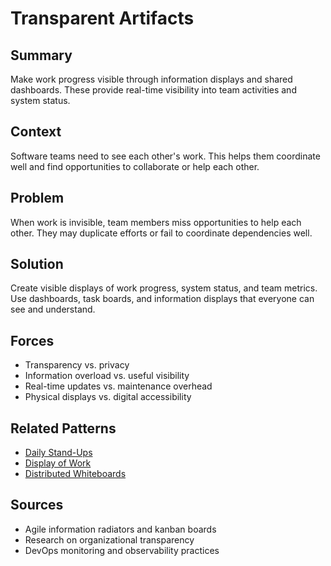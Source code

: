 ---
---
# Transparent Artifacts

## Summary
Make work progress visible through information displays and shared dashboards. These provide real-time visibility into team activities and system status.

## Context
Software teams need to see each other's work. This helps them coordinate well and find opportunities to collaborate or help each other.

## Problem
When work is invisible, team members miss opportunities to help each other. They may duplicate efforts or fail to coordinate dependencies well.

## Solution
Create visible displays of work progress, system status, and team metrics. Use dashboards, task boards, and information displays that everyone can see and understand.

## Forces
- Transparency vs. privacy
- Information overload vs. useful visibility
- Real-time updates vs. maintenance overhead
- Physical displays vs. digital accessibility

## Related Patterns
- [Daily Stand-Ups](daily-stand-ups.md)
- [Display of Work](../cross-disciplinary/display-of-work.md)
- [Distributed Whiteboards](distributed-whiteboards.md)

## Sources
- Agile information radiators and kanban boards
- Research on organizational transparency
- DevOps monitoring and observability practices